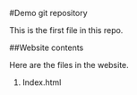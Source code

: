 #Demo git repository

This is the first file in this repo.

##Website contents

Here are the files in the website.

1. Index.html